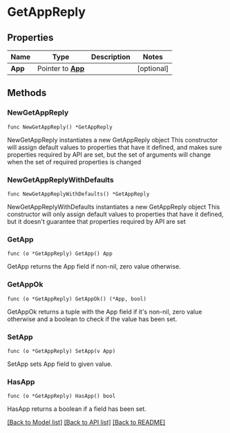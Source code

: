 # GetAppReply

## Properties

Name | Type | Description | Notes
------------ | ------------- | ------------- | -------------
**App** | Pointer to [**App**](App.md) |  | [optional] 

## Methods

### NewGetAppReply

`func NewGetAppReply() *GetAppReply`

NewGetAppReply instantiates a new GetAppReply object
This constructor will assign default values to properties that have it defined,
and makes sure properties required by API are set, but the set of arguments
will change when the set of required properties is changed

### NewGetAppReplyWithDefaults

`func NewGetAppReplyWithDefaults() *GetAppReply`

NewGetAppReplyWithDefaults instantiates a new GetAppReply object
This constructor will only assign default values to properties that have it defined,
but it doesn't guarantee that properties required by API are set

### GetApp

`func (o *GetAppReply) GetApp() App`

GetApp returns the App field if non-nil, zero value otherwise.

### GetAppOk

`func (o *GetAppReply) GetAppOk() (*App, bool)`

GetAppOk returns a tuple with the App field if it's non-nil, zero value otherwise
and a boolean to check if the value has been set.

### SetApp

`func (o *GetAppReply) SetApp(v App)`

SetApp sets App field to given value.

### HasApp

`func (o *GetAppReply) HasApp() bool`

HasApp returns a boolean if a field has been set.


[[Back to Model list]](../README.md#documentation-for-models) [[Back to API list]](../README.md#documentation-for-api-endpoints) [[Back to README]](../README.md)


